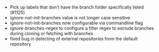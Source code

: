 * Pick up labels that don't have the branch folder specifically listed (#1125)
* ignore-not-init-branches value is not longer case sensitive
* ignore-not-init-branches now configurable via commandline flag
* ignore-branches-regex to configure a filter regex to exclude branches during cloning or fetching with branches
* fixed bug in detecting of external repositories from the default repository